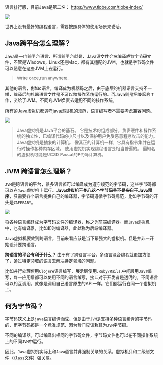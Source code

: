 语言排行版，目前Java是第二名：
https://www.tiobe.com/tiobe-index/

![](https://markdownpicture.oss-cn-qingdao.aliyuncs.com/20210116163320.png)

世界上没有最好的编程语言，需要按照具体的使用场景来说话。

## Java跨平台怎么理解？
Java是一门跨平台语言，所谓跨平台就是，Java源文件会被编译成为字节码文件，不管是Windows，Linux还是Mac，都有其适配的JVM，也就是字节码文件可以随意在这些JVM上去运行。

> Write once,run anywhere.

其他的语言，例如c语言，编译成为机器码之后，由于底层的机器语言支持不一样，编译后的机器语言文件是不可以跨操作系统运行的。而Java则是把兼容的工作，交给了JVM。不同的JVM负责去适配不同的操作系统。

所有的Java虚拟机都遵守java虚拟机的规范，语言编写者不需要考虑兼容问题。

![](https://markdownpicture.oss-cn-qingdao.aliyuncs.com/20210116165137.png)

> Java虚拟机是Java平台的基石。 它是技术的组成部分，负责硬件和操作系统的独立性，已编译代码的小尺寸以及保护用户免受恶意程序攻击的能力。  
> Java虚拟机是抽象的计算机。 像真正的计算机一样，它具有指令集并在运行时操作各种内存区域。 使用虚拟机实现编程语言是相当普遍的。 最知名的虚拟机可能是UCSD Pascal的P代码计算机。

## JVM 跨语言怎么理解？

`JVM`是跨语言的平台，很多语言都可以编译成为遵守规范的字节码，这些字节码都可以在`Java`虚拟机上运行。**Java虚拟机不关心这个字节码是不是来自于Java程序**，只需要各个语言提供自己的编译器，字节码遵循字节码规范，比如字节码的开头是`CAFEBABY`。

![](https://markdownpicture.oss-cn-qingdao.aliyuncs.com/20210116213037.png)

将各种语言编译成为字节码文件的编译器，称之为前端编译器。而`Java`虚拟机中，也有编译器，比如即时编译器，此处称为后端编译器。

`Java`虚拟机要做到跨语言，目前来看应该是当下最强大的虚拟机。但是并非一开始设计要跨语言。


**跨语言的平台有利于什么？**
由于有了跨语言平台，多语言混合编程就更加方便了，通过特定领域的语言去解决特定领域的问题。

比如并行处理使用`Clojure`语言编写，展示层使用`JRuby/Rails`,中间层用`Java`编写，每一应用层都可以使用不同的语言编写，接口对于开发者是透明的。不同语言可以相互调用，就像是调用自己语言原生的API一样。它们都运行在同一个虚拟机上。

## 何为字节码？
字节码狭义上是`java`语言编译而成，但是由于`JVM`是支持多种语言编译的字节码的，而字节码都是一个标准规范，因为我们应该称其为`JVM`字节码。

不同的编译器，可以编译出相同的字节码文件，字节码文件也可以在不同操作系统上的不同`JVM`中运行。

因此，`Java`虚拟机实际上和`Java`语言并非强制关联的关系，虚拟机只和二级制文件（`Class`文件）强关联。